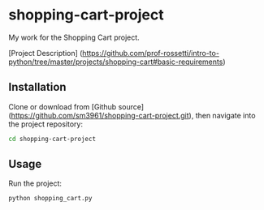 # shopping-cart-project
My work for the Shopping Cart project.

[Project Description]
(https://github.com/prof-rossetti/intro-to-python/tree/master/projects/shopping-cart#basic-requirements)

## Installation

Clone or download from [Github source] (https://github.com/sm3961/shopping-cart-project.git), then navigate into the project repository:

```sh
cd shopping-cart-project
```

## Usage

Run the project:

```py
python shopping_cart.py
```

